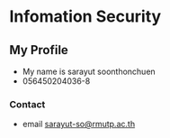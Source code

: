 # Infomation Security

## My Profile
- My name is sarayut soonthonchuen
- 056450204036-8
### Contact
- email sarayut-so@rmutp.ac.th